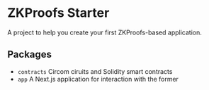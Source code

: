 # ZKProofs Starter

A project to help you create your first ZKProofs-based application.

## Packages

- `contracts` Circom ciruits and Solidity smart contracts
- `app` A Next.js application for interaction with the former
